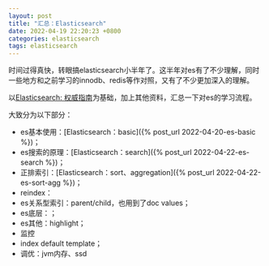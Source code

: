 ```yaml
---
layout: post
title: "汇总：Elasticsearch"
date: 2022-04-19 22:20:23 +0800
categories: elasticsearch
tags: elasticsearch
---
```


时间过得真快，转眼搞elasticsearch小半年了。这半年对es有了不少理解，同时一些地方和之前学习的innodb、redis等作对照，又有了不少更加深入的理解。

以[Elasticsearch: 权威指南](https://www.elastic.co/guide/cn/elasticsearch/guide/current/index.html)为基础，加上其他资料，汇总一下对es的学习流程。

大致分为以下部分：
- es基本使用：[Elasticsearch：basic]({% post_url 2022-04-20-es-basic %})；
- es搜索的原理：[Elasticsearch：search]({% post_url 2022-04-22-es-search %})；
- 正排索引：[Elasticsearch：sort、aggregation]({% post_url 2022-04-22-es-sort-agg %})；
- reindex：
- es关系型索引：parent/child，也用到了doc values；
- es底层：；
- es其他：highlight；
- 监控
- index default template；
- 调优：jvm内存、ssd


